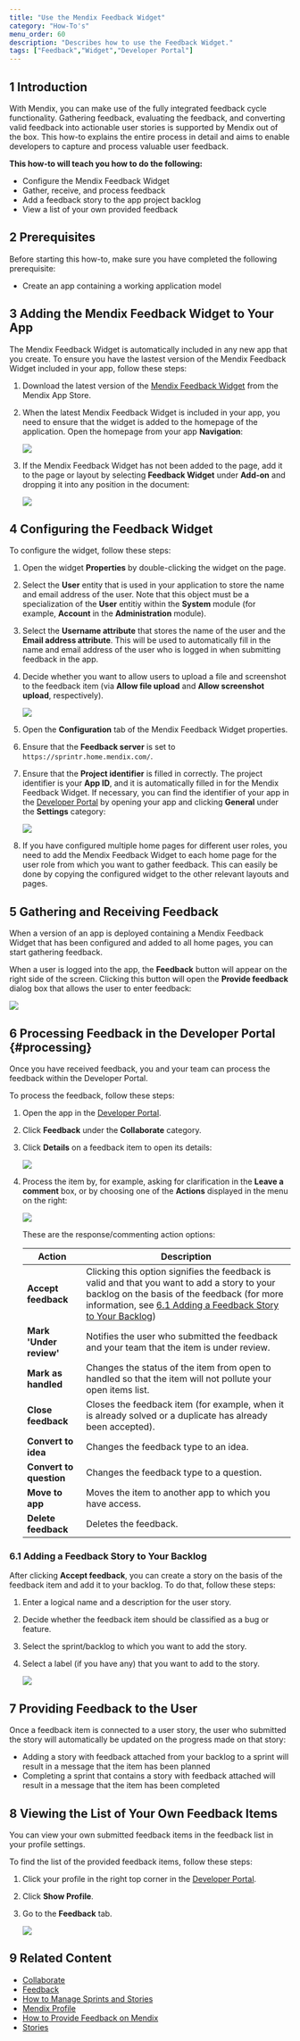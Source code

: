 ```yaml
---
title: "Use the Mendix Feedback Widget"
category: "How-To's"
menu_order: 60
description: "Describes how to use the Feedback Widget."
tags: ["Feedback","Widget","Developer Portal"]
---
```


## 1 Introduction

With Mendix, you can make use of the fully integrated feedback cycle functionality. Gathering feedback, evaluating the feedback, and converting valid feedback into actionable user stories is supported by Mendix out of the box. This how-to explains the entire process in detail and aims to enable developers to capture and process valuable user feedback.

**This how-to will teach you how to do the following:**

* Configure the Mendix Feedback Widget
* Gather, receive, and process feedback
* Add a feedback story to the app project backlog
* View a list of your own provided feedback

## 2 Prerequisites

Before starting this how-to, make sure you have completed the following prerequisite:

* Create an app containing a working application model

## 3 Adding the Mendix Feedback Widget to Your App

The Mendix Feedback Widget is automatically included in any new app that you create. To ensure you have the lastest version of the Mendix Feedback Widget included in your app, follow these steps:

1. Download the latest version of the [Mendix Feedback Widget](https://appstore.home.mendix.com/link/app/199/Mendix/Mendix-Feedback-Widget) from the Mendix App Store.
2. When the latest Mendix Feedback Widget is included in your app, you need to ensure that the widget is added to the homepage of the application. Open the homepage from your app **Navigation**:

    ![](attachments/collaborate/18580455.png)

3. If the Mendix Feedback Widget has not been added to the page, add it to the page or layout by selecting **Feedback Widget** under **Add-on** and dropping it into any position in the document:

    ![](attachments/collaborate/18580453.png)

## 4 Configuring the Feedback Widget

To configure the widget, follow these steps:

1. Open the widget **Properties** by double-clicking the widget on the page. 
2. Select the **User** entity that is used in your application to store the name and email address of the user. Note that this object must be a specialization of the **User** entitiy within the **System** module (for example, **Account** in the **Administration** module).
3. Select the **Username attribute** that stores the name of the user and the **Email address attribute**. This will be used to automatically fill in the name and email address of the user who is logged in when submitting feedback in the app.
4. Decide whether you want to allow users to upload a file and screenshot to the feedback item (via **Allow file upload** and **Allow screenshot upload**, respectively). 

    ![](attachments/collaborate/18580452.png)

5. Open the **Configuration** tab of the Mendix Feedback Widget properties.
6. Ensure that the **Feedback server** is set to `https://sprintr.home.mendix.com/`.
7. Ensure that the **Project identifier** is filled in correctly. The project identifier is your **App ID**, and it is automatically filled in for the Mendix Feedback Widget. If necessary, you can find the identifier of your app in the [Developer Portal](http://home.mendix.com) by opening your app and clicking **General** under the **Settings** category:

    ![](attachments/collaborate/generalsettings.jpg)

8. If you have configured multiple home pages for different user roles, you need to add the Mendix Feedback Widget to each home page for the user role from which you want to gather feedback. This can easily be done by copying the configured widget to the other relevant layouts and pages.

## 5 Gathering and Receiving Feedback

When a version of an app is deployed containing a Mendix Feedback Widget that has been configured and added to all home pages, you can start gathering feedback. 

When a user is logged into the app, the **Feedback** button will appear on the right side of the screen. Clicking this button will open the **Provide feedback** dialog box that allows the user to enter feedback:

![](attachments/collaborate/18580450.png)

## 6 Processing Feedback in the Developer Portal {#processing}

Once you have received feedback, you and your team can process the feedback within the Developer Portal.

To process the feedback, follow these steps:

1. Open the app in the [Developer Portal](http://home.mendix.com).
2. Click **Feedback** under the **Collaborate** category.
3.  Click **Details** on a feedback item to open its details:

    ![](attachments/collaborate/feedbacklist.jpg)

4. Process the item by, for example, asking for clarification in the **Leave a comment** box, or by choosing one of the **Actions** displayed in the menu on the right:

    ![](attachments/collaborate/feedbackdetails.jpg)

    These are the response/commenting action options:

    Action | Description
    | --- | --- |
    **Accept feedback** | Clicking this option signifies the feedback is valid and that you want to add a story to your backlog on the basis of the feedback (for more information, see [6.1 Adding a Feedback Story to Your Backlog](#6.1))
    **Mark 'Under review'** | Notifies the user who submitted the feedback and your team that the item is under review.
    **Mark as handled** | Changes the status of the item from open to handled so that the item will not pollute your open items list.
    **Close feedback** | Closes the feedback item (for example, when it is already solved or a duplicate has already been accepted).
    **Convert to idea** | Changes the feedback type to an idea.
    **Convert to question** | Changes the feedback type to a question.
    **Move to app** | Moves the item to another app to which you have access.
    **Delete feedback** | Deletes the feedback.

### 6.1 Adding a Feedback Story to Your Backlog<a name="6.1"></a>

After clicking **Accept feedback**, you can create a story on the basis of the feedback item and add it to your backlog. To do that, follow these steps:

1. Enter a logical name and a description for the user story.
2. Decide whether the feedback item should be classified as a bug or feature.
3. Select the sprint/backlog to which you want to add the story.
4. Select a label (if you have any) that you want to add to the story.

    ![](attachments/collaborate/acceptfeedback.jpg)

## 7 Providing Feedback to the User

Once a feedback item is connected to a user story, the user who submitted the story will automatically be updated on the progress made on that story:

* Adding a story with feedback attached from your backlog to a sprint will result in a message that the item has been planned
* Completing a sprint that contains a story with feedback attached will result in a message that the item has been completed

## 8 Viewing the List of Your Own Feedback Items

You can view your own submitted feedback items in the feedback list in your profile settings.

To find the list of the provided feedback items, follow these steps:

1. Click your profile in the right top corner in the [Developer Portal](http://home.mendix.com).
2. Click **Show Profile**.
3.  Go to the **Feedback** tab.

    ![](attachments/collaborate/feedbackoverview.jpg)

## 9 Related Content

* [Collaborate](/developerportal/collaborate)
* [Feedback](/developerportal/collaborate/feedback)
* [How to Manage Sprints and Stories](managing-your-application-requirements-with-mendix)
* [Mendix Profile](/developerportal/general/mendixprofile)
* [How to Provide Feedback on Mendix](feedback-mendix)
* [Stories](/developerportal/collaborate/stories)
